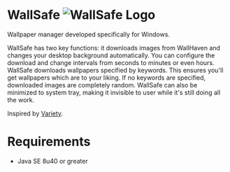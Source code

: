 # WallSafe ![WallSafe Logo](https://github.com/kennyhei/wallsafe/blob/master/src/main/resources/images/wallsafe-icon-round-32-transparent.png)
Wallpaper manager developed specifically for Windows.

WallSafe has two key functions: it downloads images from WallHaven and changes your desktop background automatically. You can configure the download and change intervals from seconds to minutes or even hours. WallSafe downloads wallpapers specified by keywords. This ensures you'll get wallpapers which are to your liking. If no keywords are specified, downloaded images are completely random.  WallSafe can also be minimized to system tray, making it invisible to user while it's still doing all the work.

Inspired by [Variety](http://peterlevi.com/variety/).

# Requirements
* Java SE 8u40 or greater
